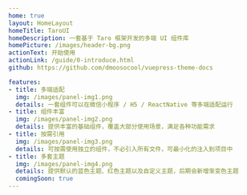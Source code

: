 ```yaml
---
home: true
layout: HomeLayout
homeTitle: TaroUI
homeDescription: 一套基于 Taro 框架开发的多端 UI 组件库
homePicture: /images/header-bg.png
actionText: 开始使用
actionLink: /guide/0-introduce.html
github: https://github.com/dmoosocool/vuepress-theme-docs

features:
- title: 多端适配
  img: /images/panel-img1.png
  details: 一套组件可以在微信小程序 / H5 / ReactNative 等多端适配运行
- title: 组件丰富
  img: /images/panel-img2.png
  details: 提供丰富的基础组件，覆盖大部分使用场景，满足各种功能需求
- title: 按需引用
  img: /images/panel-img3.png
  details: 可按需使用独立的组件，不必引入所有文件，可最小化的注入到项目中
- title: 多套主题
  img: /images/panel-img4.png
  details: 提供默认的蓝色主题、红色主题以及自定义主题，后期会新增渐变色主题
  comingSoon: true
---
```

